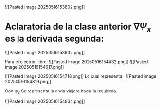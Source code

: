 ![[Pasted image 20250516153602.png]]

# Aclaratoria de la clase anterior $\nabla\Psi_x$ es la derivada segunda:
![[Pasted image 20250516153932.png]]

Para el electrón libre:
![[Pasted image 20250516154432.png]]
![[Pasted image 20250516154617.png]]

![[Pasted image 20250516154718.png]]
Lo cual representa:
![[Pasted image 20250516154819.png]]

Con $\psi_2$ Se representa la onda viajera hacia la izquierda.

![[Pasted image 20250516154834.png]]

